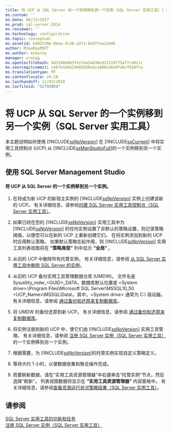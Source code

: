 ```yaml
---
title: 将 UCP 从 SQL Server 的一个实例移到另一个实例（SQL Server 实用工具）| Microsoft Docs
ms.custom: ''
ms.date: 06/13/2017
ms.prod: sql-server-2014
ms.reviewer: ''
ms.technology: configuration
ms.topic: conceptual
ms.assetid: b402fd9e-0bea-4c38-a371-6ed7fea12e96
author: MikeRayMSFT
ms.author: mikeray
manager: craigg
ms.openlocfilehash: b4518884b3fe17ea3a638ed21210775af7c4921c
ms.sourcegitcommit: ceb7e1b9e29e02bb0c6ca400a36e0fa9cf010fca
ms.translationtype: MT
ms.contentlocale: zh-CN
ms.lasthandoff: 12/03/2018
ms.locfileid: "52793959"
---
```

# <a name="move-a-ucp-from-one-instance-of-sql-server-to-another-sql-server-utility"></a>将 UCP 从 SQL Server 的一个实例移到另一个实例（SQL Server 实用工具）
  本主题说明如何使用 [!INCLUDE[ssNoVersion](../../includes/ssnoversion-md.md)] 在 [!INCLUDE[ssCurrent](../../includes/sscurrent-md.md)] 中将实用工具控制点 (UCP) 从 [!INCLUDE[ssManStudioFull](../../includes/ssmanstudiofull-md.md)]的一个实例移到另一个实例。  
  
##  <a name="SSMSProcedure"></a> 使用 SQL Server Management Studio  
  
#### <a name="move-a-ucp-from-one-instance-of-sql-server-to-another"></a>将 UCP 从 SQL Server 的一个实例移到另一个实例。  
  
1.  在将成为新 UCP 的新宿主实例的 [!INCLUDE[ssNoVersion](../../includes/ssnoversion-md.md)] 实例上创建该新的 UCP。 有关详细信息，请参阅[创建 SQL Server 实用工具控制点（SQL Server 实用工具）](create-a-sql-server-utility-control-point-sql-server-utility.md)。  
  
2.  如果已经在您的 [!INCLUDE[ssNoVersion](../../includes/ssnoversion-md.md)] 实用工具中为 [!INCLUDE[ssNoVersion](../../includes/ssnoversion-md.md)] 的任何实例设置了非默认的策略设置，则记录策略阈值，以便您可以在新的 UCP 上重新创建它们。 在将实例添加到新的 UCP 时应用默认策略。 如果默认策略在起作用，则 [!INCLUDE[ssNoVersion](../../includes/ssnoversion-md.md)] 实用工具列表视图将在 **“策略类型”** 列中显示 **“全局”** 。  
  
3.  从旧的 UCP 中删除所有托管实例。 有关详细信息，请参阅 [从 SQL Server 实用工具中删除 SQL Server 的实例](remove-an-instance-of-sql-server-from-the-sql-server-utility.md)。  
  
4.  从旧的 UCP 备份实用工具管理数据仓库 (UMDW)。 文件名是 Sysutility_mdw_\<GUID>_DATA，数据库默认位置是 \<System drive>:\Program Files\Microsoft SQL Server\MSSQL10_50.<UCP_Name>\MSSQL\Data\\，其中，\<System drive> 通常为 C:\ 驱动器。 有关详细信息，请参阅 [通过备份和还原来复制数据库](../databases/copy-databases-with-backup-and-restore.md)。  
  
5.  将 UMDW 的备份还原到新 UCP。 有关详细信息，请参阅 [通过备份和还原来复制数据库](../databases/copy-databases-with-backup-and-restore.md)。  
  
6.  将实例注册到新的 UCP 中，使它们由 [!INCLUDE[ssNoVersion](../../includes/ssnoversion-md.md)] 实用工具管理。 有关详细信息，请参阅 [注册 SQL Server 实例（SQL Server 实用工具）](enroll-an-instance-of-sql-server-sql-server-utility.md)的一个实例移到另一个实例。  
  
7.  根据需要，为 [!INCLUDE[ssNoVersion](../../includes/ssnoversion-md.md)]的托管实例实现自定义策略定义。  
  
8.  等待大约 1 小时，以便数据收集和聚合操作完成。  
  
9. 若要刷新数据，请在“实用工具资源管理器”中右键单击“托管实例”节点，然后选择“刷新”。 列表视图数据将显示在 **“实用工具资源管理器”** 内容窗格中。 有关详细信息，请参阅[查看资源运行状况策略结果（SQL Server 实用工具）](view-resource-health-policy-results-sql-server-utility.md)。  
  
## <a name="see-also"></a>请参阅  
 [SQL Server 实用工具的功能和任务](sql-server-utility-features-and-tasks.md)   
 [注册 SQL Server 实例（SQL Server 实用工具）](enroll-an-instance-of-sql-server-sql-server-utility.md)  
  
  
